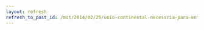 ```yaml
---
layout: refresh
refresh_to_post_id: /mst/2014/02/25/unio-continental-necessria-para-enfrentar-capital-financeiro
---
```

